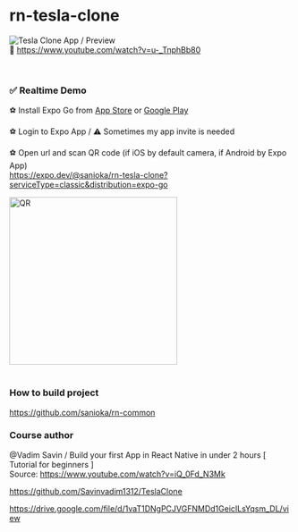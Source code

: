 # rn-tesla-clone

![Tesla Clone App / Preview](./images/app-preview.gif)<br>
🎥 https://www.youtube.com/watch?v=u-_TnphBb80

<br>

### ✅ Realtime Demo<br>

⚽️ Install Expo Go from [App Store](https://apps.apple.com/ru/app/expo-go/id982107779?l=en) or [Google Play](https://play.google.com/store/apps/details?id=host.exp.exponent)

⚽️ Login to Expo App / ⚠️ Sometimes my app invite is needed

⚽️ Open url and scan QR code (if iOS by default camera, if Android by Expo App)<br>
https://expo.dev/@sanioka/rn-tesla-clone?serviceType=classic&distribution=expo-go

<img src="https://qr.expo.dev/expo-go?owner=sanioka&slug=rn-tesla-clone&releaseChannel=default&host=exp.host" alt="QR" width="300">

<br>
<br>

### How to build project

https://github.com/sanioka/rn-common

### Сourse author

@Vadim Savin / Build your first App in React Native in under 2 hours [ Tutorial for beginners ]<br>
Source: https://www.youtube.com/watch?v=iQ_0Fd_N3Mk

https://github.com/Savinvadim1312/TeslaClone

https://drive.google.com/file/d/1vaT1DNgPCJVGFNMDd1GeicILsYqsm_DL/view